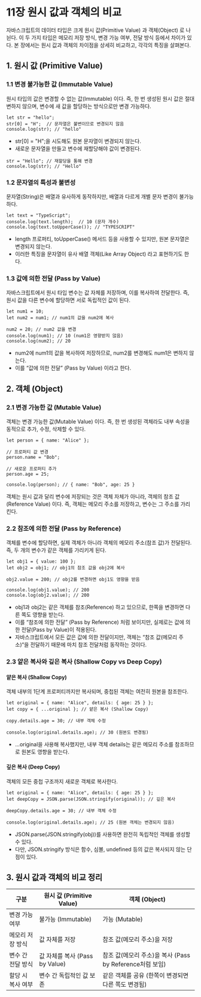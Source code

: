 # 11장 원시 값과 객체의 비교

자바스크립트의 데이터 타입은 크게 원시 값(Primitive Value) 과 객체(Object) 로 나뉜다.
이 두 가지 타입은 메모리 저장 방식, 변경 가능 여부, 전달 방식 등에서 차이가 있다.
본 장에서는 원시 값과 객체의 차이점을 상세히 비교하고, 각각의 특징을 살펴본다.

## 1. 원시 값 (Primitive Value)

### 1.1 변경 불가능한 값 (Immutable Value)

원시 타입의 값은 변경할 수 없는 값(Immutable) 이다.
즉, 한 번 생성된 원시 값은 절대 변하지 않으며, 변수에 새 값을 할당하는 방식으로만 변경 가능하다.

```
let str = "hello";
str[0] = "H";  // 문자열은 불변이므로 변경되지 않음
console.log(str); // "hello"
```
- str[0] = "H";을 시도해도 원본 문자열이 변경되지 않는다.
- 새로운 문자열을 만들고 변수에 재할당해야 값이 변경된다.

```
str = "Hello"; // 재할당을 통해 변경
console.log(str); // "Hello"
```

### 1.2 문자열의 특성과 불변성

문자열(String)은 배열과 유사하게 동작하지만, 배열과 다르게 개별 문자 변경이 불가능하다.
```
let text = "TypeScript";
console.log(text.length);  // 10 (문자 개수)
console.log(text.toUpperCase()); // "TYPESCRIPT"
```
- length 프로퍼티, toUpperCase() 메서드 등을 사용할 수 있지만, 원본 문자열은 변경되지 않는다.
- 이러한 특징을 문자열이 유사 배열 객체(Like Array Object) 라고 표현하기도 한다.

### 1.3 값에 의한 전달 (Pass by Value)

자바스크립트에서 원시 타입 변수는 값 자체를 저장하며, 이를 복사하여 전달한다.
즉, 원시 값을 다른 변수에 할당하면 서로 독립적인 값이 된다.

```
let num1 = 10;
let num2 = num1; // num1의 값을 num2에 복사

num2 = 20; // num2 값을 변경
console.log(num1); // 10 (num1은 영향받지 않음)
console.log(num2); // 20
```
- num2에 num1의 값을 복사하여 저장하므로, num2를 변경해도 num1은 변하지 않는다.
- 이를 “값에 의한 전달” (Pass by Value) 이라고 한다.

## 2. 객체 (Object)

### 2.1 변경 가능한 값 (Mutable Value)

객체는 변경 가능한 값(Mutable Value) 이다.
즉, 한 번 생성된 객체라도 내부 속성을 동적으로 추가, 수정, 삭제할 수 있다.

```
let person = { name: "Alice" };

// 프로퍼티 값 변경
person.name = "Bob";

// 새로운 프로퍼티 추가
person.age = 25;

console.log(person); // { name: "Bob", age: 25 }
```

객체는 원시 값과 달리 변수에 저장되는 것은 객체 자체가 아니라, 객체의 참조 값(Reference Value) 이다.
즉, 객체는 메모리 주소를 저장하고, 변수는 그 주소를 가리킨다.

### 2.2 참조에 의한 전달 (Pass by Reference)

객체를 변수에 할당하면, 실제 객체가 아니라 객체의 메모리 주소(참조 값)가 전달된다.
즉, 두 개의 변수가 같은 객체를 가리키게 된다.

```
let obj1 = { value: 100 };
let obj2 = obj1; // obj1의 참조 값을 obj2에 복사

obj2.value = 200; // obj2를 변경하면 obj1도 영향을 받음

console.log(obj1.value); // 200
console.log(obj2.value); // 200
```

- obj1과 obj2는 같은 객체를 참조(Reference) 하고 있으므로, 한쪽을 변경하면 다른 쪽도 영향을 받는다.
- 이를 “참조에 의한 전달” (Pass by Reference) 처럼 보이지만, 실제로는 값에 의한 전달(Pass by Value)이 적용된다.
- 자바스크립트에서 모든 값은 값에 의한 전달이지만, 객체는 “참조 값(메모리 주소)“을 전달하기 때문에 마치 참조 전달처럼 동작하는 것이다.

### 2.3 얕은 복사와 깊은 복사 (Shallow Copy vs Deep Copy)

#### 얕은 복사 (Shallow Copy)

객체 내부의 1단계 프로퍼티까지만 복사되며, 중첩된 객체는 여전히 원본을 참조한다.

```
let original = { name: "Alice", details: { age: 25 } };
let copy = { ...original }; // 얕은 복사 (Shallow Copy)

copy.details.age = 30; // 내부 객체 수정

console.log(original.details.age); // 30 (원본도 변경됨)
```
- ...original을 사용해 복사했지만, 내부 객체 details는 같은 메모리 주소를 참조하므로 원본도 영향을 받는다.

#### 깊은 복사 (Deep Copy)

객체의 모든 중첩 구조까지 새로운 객체로 복사한다.

```
let original = { name: "Alice", details: { age: 25 } };
let deepCopy = JSON.parse(JSON.stringify(original)); // 깊은 복사

deepCopy.details.age = 30; // 내부 객체 수정

console.log(original.details.age); // 25 (원본 객체는 변경되지 않음)
```

- JSON.parse(JSON.stringify(obj))를 사용하면 완전히 독립적인 객체를 생성할 수 있다.
- 다만, JSON.stringify 방식은 함수, 심볼, undefined 등의 값은 복사되지 않는 단점이 있다.

## 3. 원시 값과 객체의 비교 정리

구분 |	원시 값 (Primitive Value) |	객체 (Object)
--|--|--
변경 가능 여부 | 불가능 (Immutable) | 가능 (Mutable)
메모리 저장 방식 | 값 자체를 저장 | 참조 값(메모리 주소)을 저장
변수 간 전달 방식 |	값 자체를 복사 (Pass by Value) |참조 값(메모리 주소)을 복사 (Pass by Reference처럼 보임)
할당 시 복사 여부 | 변수 간 독립적인 값 보존 | 같은 객체를 공유 (한쪽이 변경되면 다른 쪽도 변경됨)
